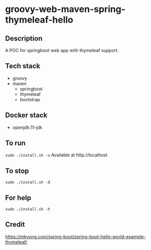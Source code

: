 # groovy-web-maven-spring-thymeleaf-hello

## Description
A POC for springboot web app with thymeleaf support.

## Tech stack
- groovy
- maven
  - springboot
  - thymeleaf
  - bootstrap

## Docker stack
- openjdk:11-jdk

## To run
`sudo ./install.sh -u`
Available at http://localhost

## To stop
`sudo ./install.sh -d`

## For help
`sudo ./install.sh -h`

## Credit
https://mkyong.com/spring-boot/spring-boot-hello-world-example-thymeleaf/
